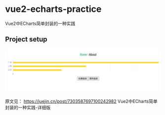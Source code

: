 # vue2-echarts-practice

Vue2中ECharts简单封装的一种实践

## Project setup

![image-20240514162942529](README.assets/image-20240514162942529.png)

原文见： https://juejin.cn/post/7303587697100242982 Vue2中ECharts简单封装的一种实践-详细版
